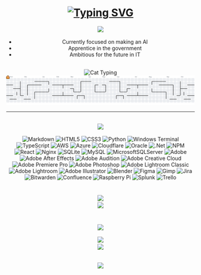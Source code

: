 <h1 align="center">
    <a href="https://git.io/typing-svg"><img src="https://readme-typing-svg.herokuapp.com?font=Plus+Jakarta+Sans&size=30&duration=2000&pause=100&color=ECD0FF&background=B65BFF00&center=true&multiline=true&width=435&height=74&lines=Hiii;I'm+londer1" alt="Typing SVG" /></a>
</h1>

<div align="center">

<div>
  <img style="100%" src="https://capsule-render.vercel.app/api?type=wave&height=100&section=header&reversal=false&text=About%20Me&fontSize=44&fontColor=FFFFFF&fontAlign=50&fontAlignY=40&stroke=-&animation=scaleIn&descSize=20&descAlign=50&descAlignY=50&textBg=false&color=gradient"  />
</div>

<ul>
  <li>Currently focused on making an AI</li>
  <li>Apprentice in the government</li>
  <li>Ambitious for the future in IT</li>
</ul> <br>

</div>
<div align="center">
  <img src="https://media.giphy.com/media/lJNoBCvQYp7nq/giphy.gif" width="200" alt="Cat Typing" 


#
<picture>
    <source media="(prefers-color-scheme: dark)" srcset="https://raw.githubusercontent.com/londer1/londer1/output/pacman-contribution-graph-dark.svg">
    <source media="(prefers-color-scheme: light)" srcset="https://raw.githubusercontent.com/londer1/londer1/output/pacman-contribution-graph.svg">
    <img alt="pacman contribution graph" src="https://raw.githubusercontent.com/londer1/londer1/output/pacman-contribution-graph.svg">
</picture>

---

<picture>
  <source media="(prefers-color-scheme: dark)" srcset="https://raw.githubusercontent.com/londer1/profile-readme-generator/main/public/assets/pacman-darksrcset="https://raw.githubusercontent.com/londer1/profile-readme-generator/main/public/assets/phttps://raw.githubusercontent.com/londer1/profile-readme-generator/main/public/assets
</picture>

<br>

<div>
  <img style="100%" src="https://capsule-render.vercel.app/api?type=slice&height=100&section=header&reversal=false&text=My%20Digital%20Toolbox&fontSize=30&fontColor=FFFFFF&fontAlign=50&fontAlignY=50&stroke=-&animation=fadeIn&descSize=20&descAlign=50&descAlignY=50&textBg=false&color=gradient"  />
</div>



![Markdown](https://img.shields.io/badge/markdown-%23000000.svg?style=for-the-badge&logo=markdown&logoColor=white) ![HTML5](https://img.shields.io/badge/html5-%23E34F26.svg?style=for-the-badge&logo=html5&logoColor=white) ![CSS3](https://img.shields.io/badge/css3-%231572B6.svg?style=for-the-badge&logo=css3&logoColor=white) ![Python](https://img.shields.io/badge/python-3670A0?style=for-the-badge&logo=python&logoColor=ffdd54) ![Windows Terminal](https://img.shields.io/badge/Windows%20Terminal-%234D4D4D.svg?style=for-the-badge&logo=windows-terminal&logoColor=white) ![TypeScript](https://img.shields.io/badge/typescript-%23007ACC.svg?style=for-the-badge&logo=typescript&logoColor=white) ![AWS](https://img.shields.io/badge/AWS-%23FF9900.svg?style=for-the-badge&logo=amazon-aws&logoColor=white) ![Azure](https://img.shields.io/badge/azure-%230072C6.svg?style=for-the-badge&logo=microsoftazure&logoColor=white) ![Cloudflare](https://img.shields.io/badge/Cloudflare-F38020?style=for-the-badge&logo=Cloudflare&logoColor=white) ![Oracle](https://img.shields.io/badge/Oracle-F80000?style=for-the-badge&logo=oracle&logoColor=white) ![.Net](https://img.shields.io/badge/.NET-5C2D91?style=for-the-badge&logo=.net&logoColor=white) ![NPM](https://img.shields.io/badge/NPM-%23CB3837.svg?style=for-the-badge&logo=npm&logoColor=white) ![React](https://img.shields.io/badge/react-%2320232a.svg?style=for-the-badge&logo=react&logoColor=%2361DAFB) ![Nginx](https://img.shields.io/badge/nginx-%23009639.svg?style=for-the-badge&logo=nginx&logoColor=white) ![SQLite](https://img.shields.io/badge/sqlite-%2307405e.svg?style=for-the-badge&logo=sqlite&logoColor=white) ![MySQL](https://img.shields.io/badge/mysql-4479A1.svg?style=for-the-badge&logo=mysql&logoColor=white) ![MicrosoftSQLServer](https://img.shields.io/badge/Microsoft%20SQL%20Server-CC2927?style=for-the-badge&logo=microsoft%20sql%20server&logoColor=white) ![Adobe](https://img.shields.io/badge/adobe-%23FF0000.svg?style=for-the-badge&logo=adobe&logoColor=white) ![Adobe After Effects](https://img.shields.io/badge/Adobe%20After%20Effects-9999FF.svg?style=for-the-badge&logo=Adobe%20After%20Effects&logoColor=white) ![Adobe Audition](https://img.shields.io/badge/Adobe%20Audition-9999FF.svg?style=for-the-badge&logo=Adobe%20Audition&logoColor=white) ![Adobe Creative Cloud](https://img.shields.io/badge/Adobe%20Creative%20Cloud-DA1F26.svg?style=for-the-badge&logo=Adobe%20Creative%20Cloud&logoColor=white) ![Adobe Premiere Pro](https://img.shields.io/badge/Adobe%20Premiere%20Pro-9999FF.svg?style=for-the-badge&logo=Adobe%20Premiere%20Pro&logoColor=white) ![Adobe Photoshop](https://img.shields.io/badge/adobe%20photoshop-%2331A8FF.svg?style=for-the-badge&logo=adobe%20photoshop&logoColor=white) ![Adobe Lightroom Classic](https://img.shields.io/badge/Adobe%20Lightroom%20Classic-31A8FF.svg?style=for-the-badge&logo=Adobe%20Lightroom%20Classic&logoColor=white) ![Adobe Lightroom](https://img.shields.io/badge/Adobe%20Lightroom-31A8FF.svg?style=for-the-badge&logo=Adobe%20Lightroom&logoColor=white) ![Adobe Illustrator](https://img.shields.io/badge/adobe%20illustrator-%23FF9A00.svg?style=for-the-badge&logo=adobe%20illustrator&logoColor=white) ![Blender](https://img.shields.io/badge/blender-%23F5792A.svg?style=for-the-badge&logo=blender&logoColor=white) ![Figma](https://img.shields.io/badge/figma-%23F24E1E.svg?style=for-the-badge&logo=figma&logoColor=white) ![Gimp](https://img.shields.io/badge/Gimp-657D8B?style=for-the-badge&logo=gimp&logoColor=FFFFFF) ![Jira](https://img.shields.io/badge/jira-%230A0FFF.svg?style=for-the-badge&logo=jira&logoColor=white) ![Bitwarden](https://img.shields.io/badge/bitwarden-%23175DDC.svg?style=for-the-badge&logo=bitwarden&logoColor=white) ![Confluence](https://img.shields.io/badge/confluence-%23172BF4.svg?style=for-the-badge&logo=confluence&logoColor=white) ![Raspberry Pi](https://img.shields.io/badge/-Raspberry_Pi-C51A4A?style=for-the-badge&logo=Raspberry-Pi) ![Splunk](https://img.shields.io/badge/splunk-%23000000.svg?style=for-the-badge&logo=splunk&logoColor=white) ![Trello](https://img.shields.io/badge/Trello-%23026AA7.svg?style=for-the-badge&logo=Trello&logoColor=white)
#


<div>
  <img style="100%" src="https://capsule-render.vercel.app/api?type=slice&height=100&section=footer&reversal=false&text=Visitor%20Count&fontSize=30&fontColor=FFFFFF&fontAlign=50&fontAlignY=50&stroke=-&animation=fadeIn&descSize=20&descAlign=50&descAlignY=50&textBg=false&color=gradient"  />
</div>


<div align="center">
  <img src="https://count.getloli.com/@:londer1?theme=nixietube-1&padding=5&scale=1.4&align=top&pixelated=0&darkmode=auto"  />
</div>

#

<div>
  <img style="100%" src="https://capsule-render.vercel.app/api?type=slice&height=100&section=header&reversal=false&text=GitHub%20Stats&fontSize=30&fontColor=FFFFFF&fontAlign=50&fontAlignY=50&stroke=-&animation=fadeIn&descSize=20&descAlign=50&descAlignY=50&textBg=false&color=gradient"  />
</div>

![](https://github-readme-stats.vercel.app/api?username=londer1&theme=transparent&hide_border=false&include_all_commits=true&count_private=true)<br/>
![](https://github-readme-stats.vercel.app/api/top-langs/?username=londer1&theme=transparent&hide_border=false&include_all_commits=true&count_private=true&layout=compact)

<br clear="both">

<div>
  <img style="100%" src="https://capsule-render.vercel.app/api?type=wave&height=100&section=footer&reversal=false&fontSize=44&fontColor=FFFFFF&fontAlign=50&fontAlignY=40&stroke=-&animation=scaleIn&descSize=20&descAlign=50&descAlignY=50&textBg=false&color=gradient"  />
</div>
